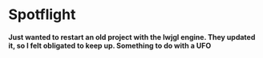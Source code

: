 # Spotflight

#### Just wanted to restart an old project with the lwjgl engine. They updated it, so I felt obligated to keep up. Something to do with a UFO
